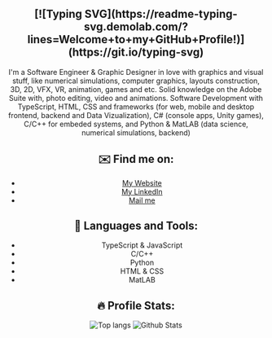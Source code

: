 <div style="text-align:center">

<!--   ![banner](https://raw.githubusercontent.com/Arthur-Matias/Arthur-Matias.github.io/master/banner.png) -->
  
  <h2 align="center">
    [![Typing SVG](https://readme-typing-svg.demolab.com/?lines=Welcome+to+my+GitHub+Profile!)](https://git.io/typing-svg)
  </h2>
  <p align="center">
      I'm a Software Engineer & Graphic Designer in love with graphics and visual stuff, like numerical simulations, computer graphics, layouts construction, 3D, 2D, VFX, VR, animation, games and etc.
  Solid knowledge on the Adobe Suite with, photo editing, video and animations.
  Software Development with TypeScript, HTML, CSS and frameworks (for web, mobile and desktop frontend, backend and Data Vizualization), C# (console apps, Unity games), C/C++ for embeded systems, and Python & MatLAB (data science, numerical simulations, backend)
  </p>
  
  ## ✉️ Find me on:

  - [My Website](https://arthur-matias.github.io/)
  - [My LinkedIn](https://www.linkedin.com/in/arthur-matias/)
  - [Mail me](mailto:ahmmfdc@gmail.com)

  ## 💼 Languages and Tools:

  - TypeScript & JavaScript
  - C/C++
  - Python
  - HTML & CSS
  - MatLAB

  ## 🔥 Profile Stats:
  
  <img src="https://github-readme-stats.vercel.app/api/top-langs/?username=Arthur-Matias&theme=midnight-purple" alt="Top langs">  <img src="https://github-readme-stats.vercel.app/api?username=Arthur-Matias&show_icons=true&theme=midnight-purple" alt="Github Stats">
  
</div>
